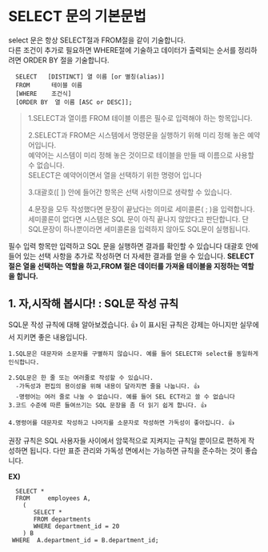 # SELECT 문의 기본문법


select 문은 항상 SELECT절과 FROM절을 같이 기술합니다.<br> 다른 조건이 추가로 필요하면 WHERE절에 기술하고 데이터가 출력되는 순서를 정리하려면 ORDER BY 절을 기술합니다.
```
  SELECT   [DISTINCT] 열 이름 [or 별칭(alias)]
  FROM      테이블 이름 
  [WHERE    조건식]
  [ORDER BY  열 이름 [ASC or DESC]]; 
```  

>1.SELECT과 열이름 FROM 테이블 이름은 필수로 입력해야 하는 항목입니다.
>
>2.SELECT과 FROM은 시스템에서 명령문을 실행하기 위해 미리 정해 놓은 예약어입니다.<br>
>예약어는 시스템이 미리 정해 놓은 것이므로 테이블을 만들 때 이름으로 사용할 수 없습니다.<br>
>SELECT은 예약어이면서 열을 선택하기 위한 명령어 입니다 
>
>3.대괄호([ ]) 안에 들어간 항목은 선택 사항이므로 생략할 수 있습니다.
>
>4.문장을 모두 작성했다면 문장이 끝났다는 의미로 세미콜론( ; )을 입력합니다. 세미콜론이 없다면 시스템은 SQL 문이 아직 끝나지 않았다고 판단합니다. 단 SQL문장이 하나뿐이라면
>세미콜론을 입력하지 않아도 SQL문이 실행됩니다.

필수 입력 항목만 입력하고 SQL 문을 실행하면 결과를 확인할 수 있습니다 대괄호 안에 들어 있는 선택 사항을 추가로 작성하면 더 자세한 결과를 얻을 수 있습니다. 
**SELECT 절은 열을 선택하는 역할을 하고,FROM 절은 데이터를 가져올 테이블을 지정하는 역할을 합니다.**

## 1. 자,시작해 봅시다! : SQL문 작성 규칙

SQL문 작성 규칙에 대해 알아보겠습니다. 👍 이 표시된 규칙은 강제는 아니지만 실무에서 지키면 좋은 내용입니다.

```
1.SQL문은 대문자와 소문자를 구별하지 않습니다. 예를 들어 SELECT와 select를 동일하게 인식합니다.

2.SQL문은 한 줄 또는 여러줄로 작성할 수 있습니다.
  -가독성과 편집의 용이성을 위해 내용이 달라지면 줄을 나눕니다. 👍
  -명령어는 여러 줄로 나눌 수 없습니다. 예를 들어 SEL ECT라고 쓸 수 없습니다
3.코드 수준에 따른 들여쓰기는 SQL 문장을 좀 더 읽기 쉽게 합니다. 👍

4.명령어를 대문자로 작성하고 나머지를 소문자로 작성하면 가독성이 좋아집니다. 👍
```

권장 규칙은 SQL 사용자들 사이에서 암묵적으로 지켜지는 규칙일 뿐이므로 편하게 작성하면 됩니다.
다만 표준 관리와 가독성 면에서는 가능하면 규칙을 준수하는 것이 좋습니다.

__EX)__

```
  SELECT *   
  FROM     employees A,
    (
       SELECT *
       FROM departments
       WHERE department_id = 20
    ) B
 WHERE  A.department_id = B.department_id;
```  



